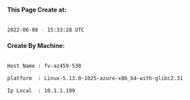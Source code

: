 
   
#### This Page Create at:

```bash

2022-06-08 - 15:33:28 UTC

```

#### Create By Machine:

```bash

Host Name : fv-az459-538

platform  : Linux-5.13.0-1025-azure-x86_64-with-glibc2.31

Ip Local  : 10.1.1.199

```

